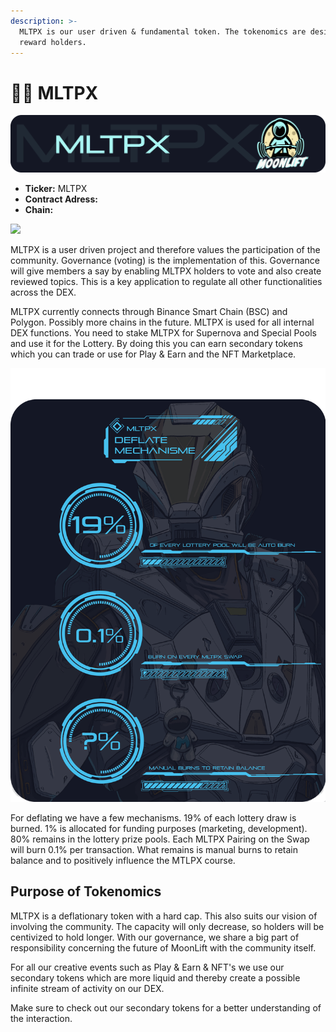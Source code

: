 ```yaml
---
description: >-
  MLTPX is our user driven & fundamental token. The tokenomics are designed to
  reward holders.
---
```


# 👩‍🚀 MLTPX

![](../.gitbook/assets/mltpx-banner.png)

* **Ticker:** MLTPX
* **Contract Adress:**
* **Chain:**

![](../.gitbook/assets/mltpx-governance-2.png)

MLTPX is a user driven project and therefore values the participation of the community. Governance \(voting\) is the implementation of this. Governance will give members a say by enabling MLTPX holders to vote and also create reviewed topics. This is a key application to regulate all other functionalities across the DEX.

MLTPX currently connects through Binance Smart Chain \(BSC\) and Polygon. Possibly more chains in the future. MLTPX is used for all internal DEX functions. You need to stake MLTPX for Supernova and Special Pools and use it for the Lottery. By doing this you can earn secondary tokens which you can trade or use for Play & Earn and the NFT Marketplace.

![](../.gitbook/assets/mltpx-deflate.png)



For deflating we have a few mechanisms. 19% of each lottery draw is burned. 1% is allocated for funding purposes \(marketing, development\). 80% remains in the lottery prize pools. Each MLTPX Pairing on the Swap will burn 0.1% per transaction. What remains is manual burns to retain balance and to positively influence the MTLPX course.

## Purpose of Tokenomics

MLTPX is a deflationary token with a hard cap. This also suits our vision of involving the community. The capacity will only decrease, so holders will be centivized to hold longer. With our governance, we share a big part of responsibility concerning the future of MoonLift with the community itself. 

For all our creative events such as Play & Earn & NFT's we use our secondary tokens which are more liquid and thereby create a possible infinite stream of activity on our DEX.

Make sure to check out our secondary tokens for a better understanding of the interaction.  




